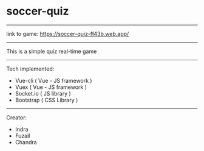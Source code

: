 # soccer-quiz

---
link to game: https://soccer-quiz-ff43b.web.app/

---
This is a simple quiz real-time game

---
Tech implemented:
- Vue-cli ( Vue - JS framework )
- Vuex  ( Vue - JS framework )
- Socket.io ( JS library )
- Bootstrap ( CSS Library )

---
Creator:
- Indra
- Fuzail
- Chandra
